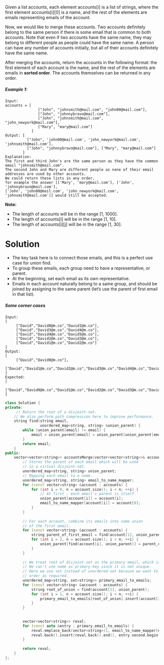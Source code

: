 Given a list accounts, each element accounts[i] is a list of strings, where the first element accounts[i][0] is a name, and the rest of the elements are emails representing emails of the account.

Now, we would like to merge these accounts. Two accounts definitely belong to the same person if there is some email that is common to both accounts. Note that even if two accounts have the same name, they may belong to different people as people could have the same name. A person can have any number of accounts initially, but all of their accounts definitely have the same name.

After merging the accounts, return the accounts in the following format: the first element of each account is the name, and the rest of the elements are emails in __sorted order__. The accounts themselves can be returned in any order.

##### Example 1:

```
Input: 
accounts = [
               ["John", "johnsmith@mail.com", "john00@mail.com"], 
               ["John", "johnnybravo@mail.com"], 
               ["John", "johnsmith@mail.com", "john_newyork@mail.com"], 
               ["Mary", "mary@mail.com"]
            ]
Output: [
          ["John", 'john00@mail.com', 'john_newyork@mail.com', 'johnsmith@mail.com'],  
          ["John", "johnnybravo@mail.com"], ["Mary", "mary@mail.com"]
        ]
Explanation: 
The first and third John's are the same person as they have the common email "johnsmith@mail.com".
The second John and Mary are different people as none of their email addresses are used by other accounts.
We could return these lists in any order, 
for example the answer [['Mary', 'mary@mail.com'], ['John', 'johnnybravo@mail.com'], 
['John', 'john00@mail.com', 'john_newyork@mail.com', 'johnsmith@mail.com']] would still be accepted.
```

__Note:__

* The length of accounts will be in the range [1, 1000].
* The length of accounts[i] will be in the range [1, 10].
* The length of accounts[i][j] will be in the range [1, 30].

# Solution

* The key task here is to connect those emails, and this is a perfect use case for union find.  
* To group these emails, each group need to have a representative, or parent.  
* At the beginning, set each email as its own representative.  
* Emails in each account naturally belong to a same group, and should be joined by assigning to the same parent (let’s use the parent of first email in that list).  


##### Some corner cases

```
Input:
[
     ["David","David0@m.co","David1@m.co"],
     ["David","David3@m.co","David4@m.co"],
     ["David","David4@m.co","David5@m.co"],
     ["David","David2@m.co","David3@m.co"],
     ["David","David1@m.co","David2@m.co"]
]
Output:
[
     ["David","David0@m.co"],
     ["David","David1@m.co","David2@m.co","David3@m.co","David4@m.co","David5@m.co"]
]
Expected:
[
     ["David","David0@m.co","David1@m.co","David2@m.co","David3@m.co","David4@m.co","David5@m.co"]
]
```

```cpp
class Solution {
private:
     // Return the root of a disjoint-set.
    // We also perform path compression here to improve performance.
    string find(string email,
                unordered_map<string, string> &union_parent) {
        while (union_parent[email] != email) {
            email = union_parent[email] = union_parent[union_parent[email]];
        }
        return email;
    }
public:
    vector<vector<string>> accountsMerge(vector<vector<string>>& accounts) {
        // Stores the parent of each email which will be used 
        // in a virtual disjoint-set.
        unordered_map<string, string> union_parent;
        // Mapping each email to a name.
        unordered_map<string, string> email_to_name_mapper;
        for (const vector<string> &account : accounts) {
            for (int i = 0, n = account.size(); i < n; ++i) {
                // At first , each email's parent is itself
                union_parent[account[i]] = account[i];
                email_to_name_mapper[account[i]] = account[0];
            }
        }
        
        // For each account, combine its emails into same union
        // of the first email.
        for (const vector<string> &account : accounts) {
            string parent_of_first_email = find(account[1], union_parent);
            for (int i = 2, n = account.size(); i < n; ++i) {
                union_parent[find(account[i], union_parent)] = parent_of_first_email;
            }
        }
        
        // We treat root of disjoint-set as the primary email, which is unique.
        // We can't use name as primary-key since it is not unique.
        // Here we use set instead of unordered-set because we want to keep the insertion
        // order as required.
        unordered_map<string, set<string>> primary_email_to_emails;
        for (const vector<string> &account : accounts) {
            string root_of_union = find(account[1], union_parent);
            for (int i = 1, n = account.size(); i < n; ++i) {
                primary_email_to_emails[root_of_union].insert(account[i]);
            }
        }
        
        
        vector<vector<string>> reval;
        for (const auto &entry : primary_email_to_emails) {
            reval.emplace_back(vector<string>(1, email_to_name_mapper[entry.first]));
            reval.back().insert(reval.back().end(), entry.second.begin(), entry.second.end());
        }
        
        return reval;
    }
};
```
